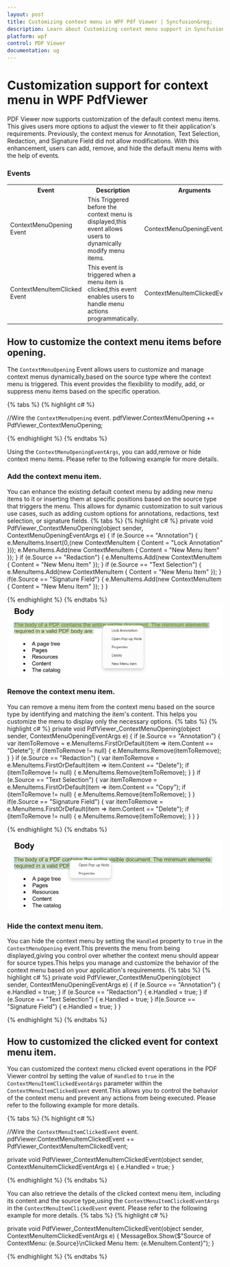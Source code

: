 ```yaml
---
layout: post
title: Customizing context menu in WPF Pdf Viewer | Syncfusion&reg;
description: Learn about Customizing context menu support in Syncfusion<sup>&reg;</sup>; WPF Pdf Viewer control, its elements and more.
platform: wpf
control: PDF Viewer
documentation: ug
---
```


# Customization support for context menu in WPF PdfViewer

PDF Viewer now supports customization of the default context menu items. This gives users more options to adjust the viewer to fit their application's requirements. Previously, the context menus for Annotation, Text Selection, Redaction, and Signature Field did not allow modifications. With this enhancement, users can add, remove, and hide the default menu items with the help of events.

### Events 

<table>
<tr>
<th>
Event </th><th>
Description </th><th>
Arguments </th></tr>
<tr>
<td>
ContextMenuOpening Event</td><td>
This Triggered before the context menu is displayed,this event allows users to dynamically modify menu items.</td><td>
ContextMenuOpeningEventArgs</td></tr>
<tr>
<td>
ContextMenuItemClicked Event</td><td>
This event is triggered when a menu item is clicked,this event enables users to handle menu actions programmatically.</td><td>
ContextMenuItemClickedEventArgs</td></tr>
</table>

## How to customize the context menu items before opening.
The `ContextMenuOpening` Event allows users to customize and manage context menus dynamically,based on the source type where the context menu is triggered. This event provides the flexibility to modify, add, or suppress menu items based on the specific operation.

{% tabs %}
{% highlight c# %}

//Wire the `ContextMenuOpening` event.
pdfViewer.ContextMenuOpening += PdfViewer_ContextMenuOpening;

{% endhighlight %}
{% endtabs %}

Using the `ContextMenuOpeningEventArgs`, you can add,remove or hide context menu items.
Please refer to the following example for more details.
### Add the context menu item.
You can enhance the existing default context menu by adding new menu items to it or inserting them at specific positions based on the source type that triggers the menu. This allows for dynamic customization to suit various use cases, such as adding custom options for annotations, redactions, text selection, or signature fields.
{% tabs %}
{% highlight c# %}
  private void PdfViewer_ContextMenuOpening(object sender, ContextMenuOpeningEventArgs e)
  {
      if (e.Source == "Annotation")
      {
	    e.MenuItems.Insert(0,(new ContextMenuItem { Content = "Lock Annotation" }));
        e.MenuItems.Add(new ContextMenuItem { Content = "New Menu Item" });
      }
      if (e.Source == "Redaction")
      {
        e.MenuItems.Add(new ContextMenuItem { Content = "New Menu Item" });
      }
      if (e.Source == "Text Selection")
      {
        e.MenuItems.Add(new ContextMenuItem { Content = "New Menu Item" });
      }
      if(e.Source == "Signature Field")
      {
        e.MenuItems.Add(new ContextMenuItem { Content = "New Menu Item" });
      }
  }

{% endhighlight %}
{% endtabs %}
![Adding new menu item](Customized-ConetextMenu-Images\Customized-Context-Menu-1.png)

### Remove the context menu item.
You can remove a menu item from the context menu based on the source type by identifying and matching the item's content. This helps you customize the menu to display only the necessary options.
{% tabs %}
{% highlight c# %}
  private void PdfViewer_ContextMenuOpening(object sender, ContextMenuOpeningEventArgs e)
  {
      if (e.Source == "Annotation")
      {
        var itemToRemove = e.MenuItems.FirstOrDefault(item => item.Content == "Delete");
		if (itemToRemove != null)
		{
		   e.MenuItems.Remove(itemToRemove);
		}
      }
      if (e.Source == "Redaction")
      {
        var itemToRemove = e.MenuItems.FirstOrDefault(item => item.Content == "Delete");
		if (itemToRemove != null)
		{
		   e.MenuItems.Remove(itemToRemove);
		}
      }
      if (e.Source == "Text Selection")
      {
        var itemToRemove = e.MenuItems.FirstOrDefault(item => item.Content == "Copy");
		if (itemToRemove != null)
		{
		   e.MenuItems.Remove(itemToRemove);
		}
      }
      if(e.Source == "Signature Field")
      {
        var itemToRemove = e.MenuItems.FirstOrDefault(item => item.Content == "Delete");
		if (itemToRemove != null)
		{
		   e.MenuItems.Remove(itemToRemove);
		}
      }
  }

{% endhighlight %}
{% endtabs %}

![Remove menu item](Customized-ConetextMenu-Images\Customized-Context-Menu-2.png)
### Hide the context menu item.
You can hide the context menu by setting the `Handled` property to `true` in the `ContextMenuOpening` event.This prevents the menu from being displayed,giving you control over whether the context menu should appear for source types.This helps you manage and customize the behavior of the context menu based on your application's requirements.
{% tabs %}
{% highlight c# %}
  private void PdfViewer_ContextMenuOpening(object sender, ContextMenuOpeningEventArgs e)
  {
      if (e.Source == "Annotation")
      {
        e.Handled = true;
      }
      if (e.Source == "Redaction")
      {
         e.Handled = true;
      }
      if (e.Source == "Text Selection")
      {
         e.Handled = true;
      }
      if(e.Source == "Signature Field")
      {
         e.Handled = true;
      }
  }

{% endhighlight %}
{% endtabs %}
## How to customized the clicked event for context menu item.
You can customized the context menu clicked event operations in the PDF Viewer control by setting the value of `Handled` to `true` in the `ContextMenuItemClickedEventArgs` parameter within the `ContextMenuItemClickedEvent` event.This allows you to control the behavior of the context menu and prevent any actions from being executed. 
Please refer to the following example for more details.

{% tabs %}
{% highlight c# %}

//Wire the `ContextMenuItemClickedEvent` event.
pdfViewer.ContextMenuItemClickedEvent += PdfViewer_ContextMenuItemClickedEvent;

private void PdfViewer_ContextMenuItemClickedEvent(object sender, ContextMenuItemClickedEventArgs e)
{
  e.Handled = true;
}

{% endhighlight %}
{% endtabs %}

You can also retrieve the details of the clicked context menu item, including its content and the source type,using the `ContextMenuItemClickedEventArgs` in the `ContextMenuItemClickedEvent` event.
Please refer to the following example for more details.
{% tabs %}
{% highlight c# %}

private void PdfViewer_ContextMenuItemClickedEvent(object sender, ContextMenuItemClickedEventArgs e)
{
   MessageBox.Show($"Source of ContextMenu: {e.Source}\nClicked Menu Item: {e.MenuItem.Content}");
}

{% endhighlight %}
{% endtabs %}
